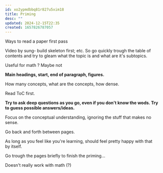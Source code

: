 ```yaml
---
id: xo2ypmdbbq81r827u5xim18
title: Priming
desc: ""
updated: 2024-12-15T22:35
created: 1657826787057
---
```


Ways to read a paper first pass

Video by sung- build skeleton first;
etc.
So go quickly trough the table of contents and try to gleam what the topic is and what are it's subtopics.

Useful for math ? Maybe not

**Main headings, start, end of paragraph, figures.**

How many concepts, what are the concepts, how dense.


Read ToC first.


**Try to ask deep questions as you go, even if you don't know the wods. Try to guess possible answers/ideas.**


Focus on the conceptual understanding, ignoring the stuff that makes no sense.

Go back and forth between pages.

As long as you feel like you're learning, should feel pretty happy with that by itself.


Go trough the pages briefly to finish the priming...

Doesn't really work with math (?)

